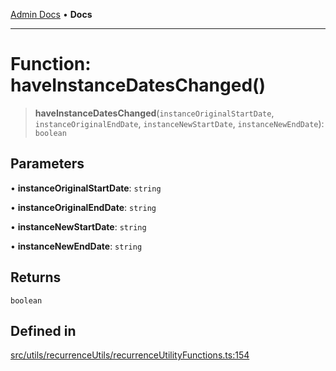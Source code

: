 [Admin Docs](/) • **Docs**

***

# Function: haveInstanceDatesChanged()

> **haveInstanceDatesChanged**(`instanceOriginalStartDate`, `instanceOriginalEndDate`, `instanceNewStartDate`, `instanceNewEndDate`): `boolean`

## Parameters

• **instanceOriginalStartDate**: `string`

• **instanceOriginalEndDate**: `string`

• **instanceNewStartDate**: `string`

• **instanceNewEndDate**: `string`

## Returns

`boolean`

## Defined in

[src/utils/recurrenceUtils/recurrenceUtilityFunctions.ts:154](https://github.com/PalisadoesFoundation/talawa-admin/blob/main/src/utils/recurrenceUtils/recurrenceUtilityFunctions.ts#L154)

